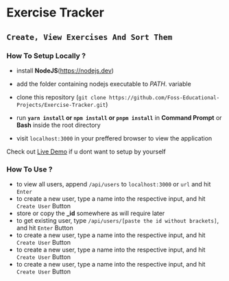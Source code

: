 # Exercise Tracker

## `Create, View Exercises And Sort Them`

### How To Setup Locally ?
- install __NodeJS__(https://nodejs.dev)

- add the folder containing nodejs executable to *PATH*. variable
- clone this repository (`git clone https://github.com/Foss-Educational-Projects/Exercise-Tracker.git`)
- run **`yarn install` or `npm install` or `pnpm install`** in __Command Prompt__ or __Bash__ inside the root directory
- visit `localhost:3000` in your preffered browser to view the application

Check out [Live Demo](https://exercise-tracker.com) if u dont want to setup by yourself

### How To Use ?
- to view all users, append `/api/users` to `localhost:3000` or `url` and hit `Enter`
- to create a new user, type a name into the respective input, and hit `Create User` Button
- store or copy the **_id** somewhere as will require later
- to get existing user, type `/api/users/[paste the id without brackets]`, and hit `Enter` Button
- to create a new user, type a name into the respective input, and hit `Create User` Button
- to create a new user, type a name into the respective input, and hit `Create User` Button
- to create a new user, type a name into the respective input, and hit `Create User` Button
